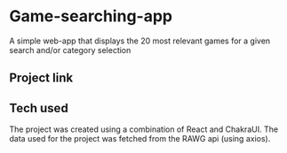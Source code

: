 # Game-searching-app
A simple web-app that displays the 20 most relevant games for a given search and/or category selection

## Project link

## Tech used
The project was created using a combination of React and ChakraUI. The data used for the project was fetched from the RAWG api (using axios). 
